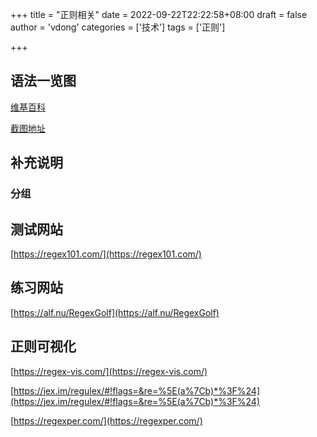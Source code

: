 +++
title = "正则相关"
date = 2022-09-22T22:22:58+08:00
draft = false
author = 'vdong'
categories = ['技术']
tags = ['正则']

+++

## 语法一览图

[维基百科](https://zh.wikipedia.org/wiki/%E6%AD%A3%E5%88%99%E8%A1%A8%E8%BE%BE%E5%BC%8F)

[截图地址](https://cdn.nlark.com/yuque/0/2022/jpeg/215704/1663857012372-126b1a3e-c3c0-420e-b253-ff013e13f76d.jpeg)

## 补充说明
### 分组

## 测试网站
[https://regex101.com/](https://regex101.com/)

## 练习网站
[https://alf.nu/RegexGolf](https://alf.nu/RegexGolf)

## 正则可视化
[https://regex-vis.com/](https://regex-vis.com/)

[https://jex.im/regulex/#!flags=&re=%5E(a%7Cb)*%3F%24](https://jex.im/regulex/#!flags=&re=%5E(a%7Cb)*%3F%24)

[https://regexper.com/](https://regexper.com/)

